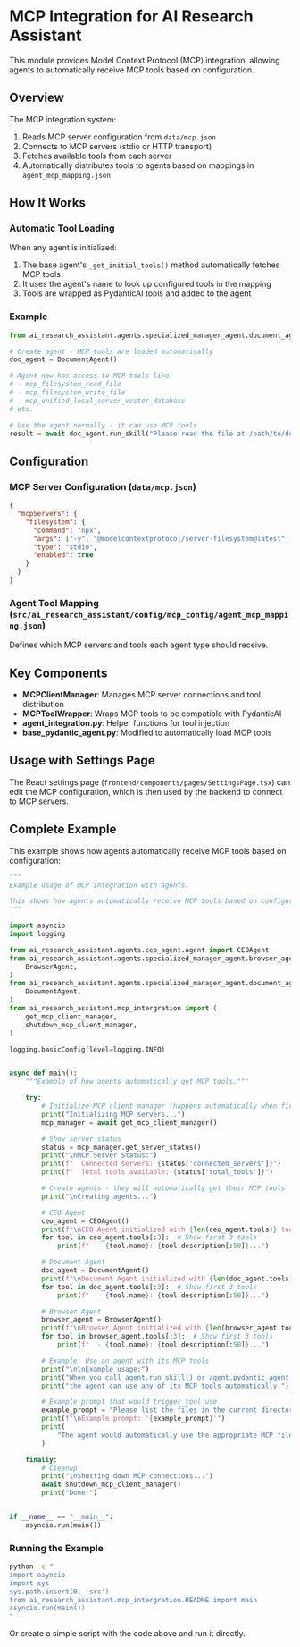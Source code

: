 # MCP Integration for AI Research Assistant

This module provides Model Context Protocol (MCP) integration, allowing agents to automatically receive MCP tools based on configuration.

## Overview

The MCP integration system:
1. Reads MCP server configuration from `data/mcp.json`
2. Connects to MCP servers (stdio or HTTP transport)
3. Fetches available tools from each server
4. Automatically distributes tools to agents based on mappings in `agent_mcp_mapping.json`

## How It Works

### Automatic Tool Loading

When any agent is initialized:
1. The base agent's `_get_initial_tools()` method automatically fetches MCP tools
2. It uses the agent's name to look up configured tools in the mapping
3. Tools are wrapped as PydanticAI tools and added to the agent

### Example

```python
from ai_research_assistant.agents.specialized_manager_agent.document_agent.agent import DocumentAgent

# Create agent - MCP tools are loaded automatically
doc_agent = DocumentAgent()

# Agent now has access to MCP tools like:
# - mcp_filesystem_read_file
# - mcp_filesystem_write_file
# - mcp_unified_local_server_vector_database
# etc.

# Use the agent normally - it can use MCP tools
result = await doc_agent.run_skill("Please read the file at /path/to/document.txt")
```

## Configuration

### MCP Server Configuration (`data/mcp.json`)

```json
{
  "mcpServers": {
    "filesystem": {
      "command": "npx",
      "args": ["-y", "@modelcontextprotocol/server-filesystem@latest", "/path/to/files"],
      "type": "stdio",
      "enabled": true
    }
  }
}
```

### Agent Tool Mapping (`src/ai_research_assistant/config/mcp_config/agent_mcp_mapping.json`)

Defines which MCP servers and tools each agent type should receive.

## Key Components

- **MCPClientManager**: Manages MCP server connections and tool distribution
- **MCPToolWrapper**: Wraps MCP tools to be compatible with PydanticAI
- **agent_integration.py**: Helper functions for tool injection
- **base_pydantic_agent.py**: Modified to automatically load MCP tools

## Usage with Settings Page

The React settings page (`frontend/components/pages/SettingsPage.tsx`) can edit the MCP configuration, which is then used by the backend to connect to MCP servers.

## Complete Example

This example shows how agents automatically receive MCP tools based on configuration:

```python
"""
Example usage of MCP integration with agents.

This shows how agents automatically receive MCP tools based on configuration.
"""

import asyncio
import logging

from ai_research_assistant.agents.ceo_agent.agent import CEOAgent
from ai_research_assistant.agents.specialized_manager_agent.browser_agent.agent import (
    BrowserAgent,
)
from ai_research_assistant.agents.specialized_manager_agent.document_agent.agent import (
    DocumentAgent,
)
from ai_research_assistant.mcp_intergration import (
    get_mcp_client_manager,
    shutdown_mcp_client_manager,
)

logging.basicConfig(level=logging.INFO)


async def main():
    """Example of how agents automatically get MCP tools."""

    try:
        # Initialize MCP client manager (happens automatically when first agent is created)
        print("Initializing MCP servers...")
        mcp_manager = await get_mcp_client_manager()

        # Show server status
        status = mcp_manager.get_server_status()
        print("\nMCP Server Status:")
        print(f"  Connected servers: {status['connected_servers']}")
        print(f"  Total tools available: {status['total_tools']}")

        # Create agents - they will automatically get their MCP tools
        print("\nCreating agents...")

        # CEO Agent
        ceo_agent = CEOAgent()
        print(f"\nCEO Agent initialized with {len(ceo_agent.tools)} tools")
        for tool in ceo_agent.tools[:3]:  # Show first 3 tools
            print(f"  - {tool.name}: {tool.description[:50]}...")

        # Document Agent
        doc_agent = DocumentAgent()
        print(f"\nDocument Agent initialized with {len(doc_agent.tools)} tools")
        for tool in doc_agent.tools[:3]:  # Show first 3 tools
            print(f"  - {tool.name}: {tool.description[:50]}...")

        # Browser Agent
        browser_agent = BrowserAgent()
        print(f"\nBrowser Agent initialized with {len(browser_agent.tools)} tools")
        for tool in browser_agent.tools[:3]:  # Show first 3 tools
            print(f"  - {tool.name}: {tool.description[:50]}...")

        # Example: Use an agent with its MCP tools
        print("\n\nExample usage:")
        print("When you call agent.run_skill() or agent.pydantic_agent.run(),")
        print("the agent can use any of its MCP tools automatically.")

        # Example prompt that would trigger tool use
        example_prompt = "Please list the files in the current directory"
        print(f"\nExample prompt: '{example_prompt}'")
        print(
            "The agent would automatically use the appropriate MCP file listing tool."
        )

    finally:
        # Cleanup
        print("\nShutting down MCP connections...")
        await shutdown_mcp_client_manager()
        print("Done!")


if __name__ == "__main__":
    asyncio.run(main())
```

### Running the Example

```bash
python -c "
import asyncio
import sys
sys.path.insert(0, 'src')
from ai_research_assistant.mcp_intergration.README import main
asyncio.run(main())
"
```

Or create a simple script with the code above and run it directly.